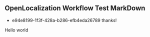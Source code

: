 ## OpenLocalization Workflow Test MarkDown
* e94e8199-1f3f-428a-b286-efb4eda26789 
thanks!

Hello world